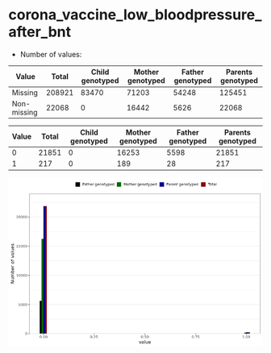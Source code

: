 # corona_vaccine_low_bloodpressure_after_bnt
- Number of values:

| Value | Total | Child genotyped | Mother genotyped | Father genotyped | Parents genotyped |
| ----- | ----- | --------------- | ---------------- | ---------------- |---------------- |
| Missing | 208921 | 83470 | 71203 | 54248 | 125451 |
| Non-missing | 22068 | 0 | 16442 | 5626 | 22068 |

| Value | Total | Child genotyped | Mother genotyped | Father genotyped | Parents genotyped |
| ----- | ----- | --------------- | ---------------- | ---------------- |---------------- |
| 0 | 21851 | 0 | 16253 | 5598 | 21851 |
| 1 | 217 | 0 | 189 | 28 | 217 |



![](corona_vaccine_low_bloodpressure_after_bnt_n.png)



